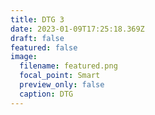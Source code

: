 ```yaml
---
title: DTG 3
date: 2023-01-09T17:25:18.369Z
draft: false
featured: false
image:
  filename: featured.png
  focal_point: Smart
  preview_only: false
  caption: DTG
---
```

